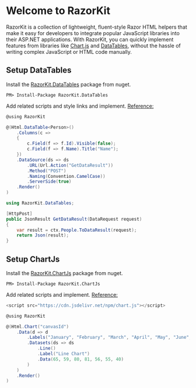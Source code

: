# Welcome to RazorKit

RazorKit is a collection of lightweight, fluent-style Razor HTML helpers that make it easy for developers to integrate popular JavaScript libraries into their ASP.NET applications. 
With RazorKit, you can quickly implement features from libraries like [Chart.js](https://ekondur.github.io/RazorKit/chartjs/) and [DataTables](https://ekondur.github.io/RazorKit/datatables/), without the hassle of writing complex JavaScript or HTML code manually.

## Setup DataTables

Install the [RazorKit.DataTables](https://www.nuget.org/packages/RazorKit.DataTables/) package from nuget.

```
PM> Install-Package RazorKit.DataTables
```

Add related scripts and style links and implement. [Reference:](https://datatables.net/)


```csharp
@using RazorKit

@(Html.DataTable<Person>()
	.Columns(c =>
	{
		c.Field(f => f.Id).Visible(false);
		c.Field(f => f.Name).Title("Name");
	})
	.DataSource(ds => ds
		.URL(Url.Action("GetDataResult"))
		.Method("POST")
		.Naming(Convention.CamelCase))
		.ServerSide(true)
	.Render()
)
```

```csharp
using RazorKit.DataTables;

[HttpPost]
public JsonResult GetDataResult(DataRequest request)
{
	var result = ctx.People.ToDataResult(request);
	return Json(result);
}
``` 

## Setup ChartJs

Install the [RazorKit.ChartJs](https://www.nuget.org/packages/RazorKit.ChartJs/) package from nuget.

```
PM> Install-Package RazorKit.ChartJs
```

Add related scripts and implement. [Reference:](https://www.chartjs.org/docs/latest/getting-started/)

```csharp
<script src="https://cdn.jsdelivr.net/npm/chart.js"></script>

@using RazorKit

@(Html.Chart("canvasId")
    .Data(d => d
        .Labels("January", "February", "March", "April", "May", "June", "July")
        .Datasets(ds => ds
            .Line()
            .Label("Line Chart")
            .Data(65, 59, 80, 81, 56, 55, 40)
        )
    )
    .Render()
)
```
